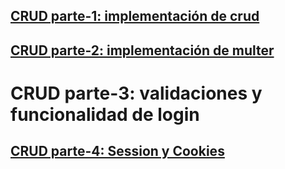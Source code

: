 ## [CRUD parte-1: implementación de crud](https://github.com/Leandro-Mumbach/CRUD-parte-1/tree/crud-parte-1)
## [CRUD parte-2: implementación de multer](https://github.com/Leandro-Mumbach/CRUD-parte-1/tree/crud-parte-2)
# CRUD parte-3: validaciones y funcionalidad de login
## [CRUD parte-4: Session y Cookies](https://github.com/Leandro-Mumbach/CRUD-parte-1/tree/crud-parte-4)

